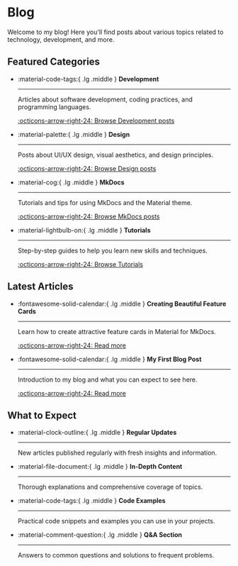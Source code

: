<div class="index-content" markdown>

# Blog

Welcome to my blog! Here you'll find posts about various topics related to technology, development, and more.

## Featured Categories

<div class="grid cards" markdown>

- :material-code-tags:{ .lg .middle } __Development__

    ---
    
    Articles about software development, coding practices, and programming languages.
    
    [:octicons-arrow-right-24: Browse Development posts](topics/development/)

- :material-palette:{ .lg .middle } __Design__

    ---
    
    Posts about UI/UX design, visual aesthetics, and design principles.
    
    [:octicons-arrow-right-24: Browse Design posts](topics/design/)

- :material-cog:{ .lg .middle } __MkDocs__

    ---
    
    Tutorials and tips for using MkDocs and the Material theme.
    
    [:octicons-arrow-right-24: Browse MkDocs posts](topics/mkdocs/)

- :material-lightbulb-on:{ .lg .middle } __Tutorials__

    ---
    
    Step-by-step guides to help you learn new skills and techniques.
    
    [:octicons-arrow-right-24: Browse Tutorials](topics/tutorials/)

</div>

## Latest Articles

<div class="grid cards" markdown>

- :fontawesome-solid-calendar:{ .lg .middle } __Creating Beautiful Feature Cards__

    ---
    
    Learn how to create attractive feature cards in Material for MkDocs.
    
    [:octicons-arrow-right-24: Read more](posts/feature-cards/)

- :fontawesome-solid-calendar:{ .lg .middle } __My First Blog Post__

    ---
    
    Introduction to my blog and what you can expect to see here.
    
    [:octicons-arrow-right-24: Read more](posts/first-post/)

</div>

## What to Expect

<div class="grid cards" markdown>

- :material-clock-outline:{ .lg .middle } __Regular Updates__

    ---
    
    New articles published regularly with fresh insights and information.

- :material-file-document:{ .lg .middle } __In-Depth Content__

    ---
    
    Thorough explanations and comprehensive coverage of topics.

- :material-code-tags:{ .lg .middle } __Code Examples__

    ---
    
    Practical code snippets and examples you can use in your projects.

- :material-comment-question:{ .lg .middle } __Q&A Section__

    ---
    
    Answers to common questions and solutions to frequent problems.

</div>

</div>

<!-- The blog plugin will automatically insert content below this comment -->
